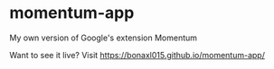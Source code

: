 # momentum-app
My own version of Google's extension Momentum 

Want to see it live? Visit https://bonaxl015.github.io/momentum-app/
